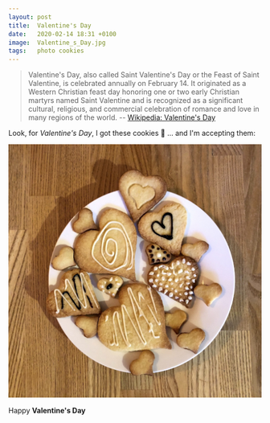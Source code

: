 ```yaml
---
layout: post
title:  Valentine's Day
date:   2020-02-14 18:31 +0100
image:  Valentine_s_Day.jpg
tags:   photo cookies
---
```


> Valentine's Day, also called Saint Valentine's Day or the Feast of Saint Valentine, is celebrated annually on February 14. It originated as a Western Christian feast day honoring one or two early Christian martyrs named Saint Valentine and is recognized as a significant cultural, religious, and commercial celebration of romance and love in many regions of the world. --  [Wikipedia: Valentine's Day](https://en.wikipedia.org/wiki/Valentine%27s_Day)

Look, for _Valentine's Day_, I got these cookies 🍪 ... and I'm accepting them:

![Valentine's Day Cookies](/images/Valentine_s_Day_square.jpg)

Happy __Valentine's Day__
